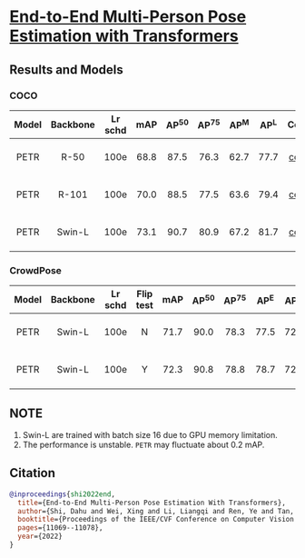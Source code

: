 # [End-to-End Multi-Person Pose Estimation with Transformers](https://openaccess.thecvf.com/content/CVPR2022/papers/Shi_End-to-End_Multi-Person_Pose_Estimation_With_Transformers_CVPR_2022_paper.pdf)

## Results and Models

### COCO

| Model | Backbone | Lr schd | mAP  | AP<sup>50</sup> | AP<sup>75</sup> | AP<sup>M</sup> | AP<sup>L</sup> | Config | Download |
|:-----:|:--------:|:-------:|:----:|:---------------:|:---------------:|:--------------:|:--------------:|:------:|:--------:|
| PETR  |  R-50    |  100e   | 68.8 |      87.5       |      76.3       |      62.7      |      77.7      | [config](https://github.com/hikvision-research/opera/blob/main/configs/petr/petr_r50_16x2_100e_coco.py) | [Google Drive](https://drive.google.com/file/d/1HcwraqWdZ3CaGMQOJHY8exNem7UnFkfS/view?usp=sharing) \| [BaiduYun](https://pan.baidu.com/s/1C0HbQWV7K-GHQE7q34nUZw?pwd=u798) |
| PETR  |  R-101   |  100e   | 70.0 |      88.5       |      77.5       |      63.6      |      79.4      | [config](https://github.com/hikvision-research/opera/blob/main/configs/petr/petr_r101_16x2_100e_coco.py) | [Google Drive](https://drive.google.com/file/d/1O261Jrt4JRGlIKTmLtPy3AUruwX1hsDf/view?usp=sharing) \| [BaiduYun](https://pan.baidu.com/s/1D5wqNP53KNOKKE5NnO2Dnw?pwd=keyn) |
| PETR  |  Swin-L  |  100e   | 73.1 |      90.7       |      80.9       |      67.2      |      81.7      | [config](https://github.com/hikvision-research/opera/blob/main/configs/petr/petr_swin-l-p4-w7-224-22kto1k_16x1_100e_coco.py) | [Google Drive](https://drive.google.com/file/d/1ujL0Gm5tPjweT0-gdDGkTc7xXrEt6gBP/view?usp=sharing) \| [BaiduYun](https://pan.baidu.com/s/1X5Cdq75GosRCKqbHZTSpJQ?pwd=t9ea) |

### CrowdPose

| Model | Backbone | Lr schd | Flip test | mAP  | AP<sup>50</sup> | AP<sup>75</sup> | AP<sup>E</sup> | AP<sup>M</sup> | AP<sup>H</sup> | Config | Download |
|:-----:|:--------:|:-------:|:---------:|:----:|:---------------:|:---------------:|:--------------:|:--------------:|:--------------:|:------:|:--------:|
| PETR  |  Swin-L  |  100e   |     N     | 71.7 |      90.0       |      78.3       |      77.5      |      72.0      |      65.8      | [config](https://github.com/hikvision-research/opera/blob/main/configs/petr/petr_swin-l-p4-w7-224-22kto1k_16x1_100e_crowdpose.py) | [Google Drive](https://drive.google.com/file/d/1aS-TIFuSC2gVfmr5n4qrtmQSLFTbP6Lm/view?usp=sharing) \| [BaiduYun](https://pan.baidu.com/s/17shA0nSJO3PJJPLwD-YoHQ?pwd=qr3g) |
| PETR  |  Swin-L  |  100e   |     Y     | 72.3 |      90.8       |      78.8       |      78.7      |      72.9      |      65.5      | [config](https://github.com/hikvision-research/opera/blob/main/configs/petr/petr_swin-l-p4-w7-224-22kto1k_16x1_100e_crowdpose_flip_test.py) | [Google Drive](https://drive.google.com/file/d/1aS-TIFuSC2gVfmr5n4qrtmQSLFTbP6Lm/view?usp=sharing) \| [BaiduYun](https://pan.baidu.com/s/17shA0nSJO3PJJPLwD-YoHQ?pwd=qr3g) |
## NOTE

1. Swin-L are trained with batch size 16 due to GPU memory limitation.
2. The performance is unstable. `PETR` may fluctuate about 0.2 mAP.

## Citation

```BibTeX
@inproceedings{shi2022end,
  title={End-to-End Multi-Person Pose Estimation With Transformers},
  author={Shi, Dahu and Wei, Xing and Li, Liangqi and Ren, Ye and Tan, Wenming},
  booktitle={Proceedings of the IEEE/CVF Conference on Computer Vision and Pattern Recognition},
  pages={11069--11078},
  year={2022}
}
```

